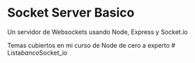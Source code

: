 # Socket Server Basico

Un servidor de Websockets usando Node, Express y Socket.io

Temas cubiertos en mi curso de Node de cero a experto
#   L i s t a _ b a n c o _ S o c k e t _ i o  
 